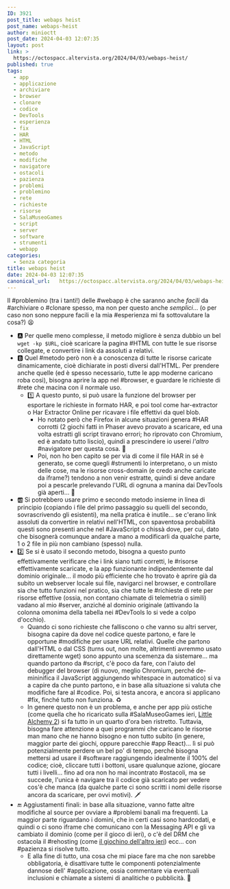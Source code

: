```yaml
---
ID: 3921
post_title: webaps heist
post_name: webaps-heist
author: minioctt
post_date: 2024-04-03 12:07:35
layout: post
link: >
  https://octospacc.altervista.org/2024/04/03/webaps-heist/
published: true
tags:
  - app
  - applicazione
  - archiviare
  - browser
  - clonare
  - codice
  - DevTools
  - esperienza
  - fix
  - HAR
  - HTML
  - JavaScript
  - metodo
  - modifiche
  - navigatore
  - ostacoli
  - pazienza
  - problemi
  - problemino
  - rete
  - richieste
  - risorse
  - SalaMuseoGames
  - script
  - server
  - software
  - strumenti
  - webapp
categories:
  - Senza categoria
title: webaps heist
date: 2024-04-03 12:07:35
canonical_url:   https://octospacc.altervista.org/2024/04/03/webaps-heist/
---
```

<!-- wp:paragraph -->
<p>Il #problemino (tra i tanti!) delle #webapp è che saranno anche <em>facili</em> da #archiviare o #clonare spesso, ma non per questo anche <em>semplici</em>... (o per caso non sono neppure facili e la mia #esperienza mi fa sottovalutare la cosa?) 😫</p>
<!-- /wp:paragraph -->

<!-- wp:list -->
<ul><!-- wp:list-item -->
<li>🅰️ Per quelle meno complesse, il metodo migliore è senza dubbio un bel <code>wget -kp $URL</code>, cioè scaricare la pagina #HTML con tutte le sue risorse collegate, e convertire i link da assoluti a relativi.</li>
<!-- /wp:list-item -->

<!-- wp:list-item -->
<li>🅱️ Quel #metodo però non è a conoscenza di tutte le risorse caricate dinamicamente, cioè dichiarate in posti diversi dall'HTML. Per prendere anche quelle (ed è spesso necessario, tutte le app moderne caricano roba così), bisogna aprire la app nel #browser, e guardare le richieste di #rete che macina con il normale uso.<!-- wp:list -->
<ul><!-- wp:list-item -->
<li>1️⃣ A questo punto, si può usare la funzione del browser per esportare le richieste in formato HAR, e poi tool come har-extractor o Har Extractor Online per ricavare i file effettivi da quel blob.<!-- wp:list -->
<ul><!-- wp:list-item -->
<li>Ho notato però che Firefox in alcune situazioni genera #HAR corrotti (2 giochi fatti in Phaser avevo provato a scaricare, ed una volta estratti gli script tiravano errori; ho riprovato con Chromium, ed è andato tutto liscio), quindi a prescindere io userei <em>l'altro</em> #navigatore per questa cosa. 🥴</li>
<!-- /wp:list-item -->

<!-- wp:list-item -->
<li>Poi, non ho ben capito se per via di come il file HAR in sé è generato, se come quegli #strumenti lo interpretano, o un misto delle cose, ma le risorse cross-domain (e credo anche caricate da iframe?) tendono a non venir estratte, quindi si deve andare poi a pescarle prelevando l'URL di ognuna a manina dai DevTools già aperti... 🤧</li>
<!-- /wp:list-item --></ul>
<!-- /wp:list --></li>
<!-- /wp:list-item --></ul>
<!-- /wp:list --></li>
<!-- /wp:list-item -->

<!-- wp:list-item -->
<li>🆎 Si potrebbero usare primo e secondo metodo insieme in linea di principio (copiando i file del primo passaggio su quelli del secondo, sovrascrivendo gli esistenti), ma nella pratica è inutile... se c'erano link assoluti da convertire in relativi nell'HTML, con spaventosa probabilità questi sono presenti anche nel #JavaScript o chissà dove, per cui, dato che bisognerà comunque andare a mano a modificarli da qualche parte, 1 o 2 file in più non cambiano (spesso) nulla.</li>
<!-- /wp:list-item -->

<!-- wp:list-item -->
<li>2️⃣ Se si è usato il secondo metodo, bisogna a questo punto effettivamente verificare che i link siano tutti corretti, le #risorse effettivamente scaricate, e la app funzionante indipendentemente dal dominio originale... il modo più efficiente che ho trovato è aprire già da subito un webserver locale sui file, navigarci nel browser, e controllare sia che tutto funzioni nel pratico, sia che tutte le #richieste di rete per risorse effettive (ossia, non contano chiamate di telemetria o simili) vadano al mio #server, anziché al dominio originale (attivando la colonna omonima della tabella nei #DevTools lo si vede a colpo d'occhio).<!-- wp:list -->
<ul><!-- wp:list-item -->
<li>Quando ci sono richieste che falliscono o che vanno su altri server, bisogna capire da dove nel codice queste partono, e fare le opportune #modifiche per usare URL relativi. Quelle che partono dall'HTML o dal CSS (turns out, non molte, altrimenti avremmo usato direttamente wget) sono appunto una scemenza da sistemare... ma quando partono da #script, c'è poco da fare, con l'aiuto del debugger del browser (di nuovo, meglio Chromium, perché de-mininifica il JavaScript aggiungendo whitespace in automatico) si va a capire da che punto partono, e in base alla situazione si valuta che modifiche fare al #codice. Poi, si testa ancora, e ancora si applicano #fix, finché tutto non funziona. ♻️</li>
<!-- /wp:list-item -->

<!-- wp:list-item -->
<li>In genere questo non è un problema, e anche per app più ostiche (come quella che ho ricaricato sulla #SalaMuseoGames ieri, <a href="https://gamingshitposting.github.io/SalaMuseoGames/2024/04/02/little-alchemy-2/">Little Alchemy 2</a>) si fa tutto in un quarto d'ora ben ristretto. Tuttavia, bisogna fare attenzione a quei programmi che caricano le risorse man mano che ne hanno bisogno e non tutto subito (in genere, maggior parte dei giochi, oppure parecchie #app React)... lì si può potenzialmente perdere un bel po' di tempo, perché bisogna mettersi ad usare il #software raggiungendo idealmente il 100% del codice; cioè, cliccare tutti i bottoni, usare qualunque azione, giocare tutti i livelli... fino ad ora non ho mai incontrato #ostacoli, ma se succede, l'unica è navigare tra il codice già scaricato per vedere cos'è che manca (da qualche parte ci sono scritti i nomi delle risorse ancora da scaricare, per ovvi motivi). 🗡️</li>
<!-- /wp:list-item --></ul>
<!-- /wp:list --></li>
<!-- /wp:list-item -->

<!-- wp:list-item -->
<li>🔚 Aggiustamenti finali: in base alla situazione, vanno fatte altre modifiche al source per ovviare a #problemi banali ma frequenti. La maggior parte riguardano i domini, che in certi casi sono hardcodati, e quindi o ci sono iframe che comunicano con la Messaging API e gli va cambiato il dominio (come per il gioco di ieri), o c'è del DRM che ostacola il #rehosting (come <a href="https://octospacc.altervista.org/2024/04/02/geometrico-nel-brauser/">il giochino dell'altro ieri</a>) ecc... con #pazienza si risolve tutto.<!-- wp:list -->
<ul><!-- wp:list-item -->
<li>E alla fine di tutto, una cosa che mi piace fare ma che non sarebbe obbligatoria, è disattivare tutte le componenti potenzialmente dannose dell' #applicazione, ossia commentare via eventuali inclusioni e chiamate a sistemi di analitiche o pubblicità. 🚯</li>
<!-- /wp:list-item --></ul>
<!-- /wp:list --></li>
<!-- /wp:list-item --></ul>
<!-- /wp:list -->